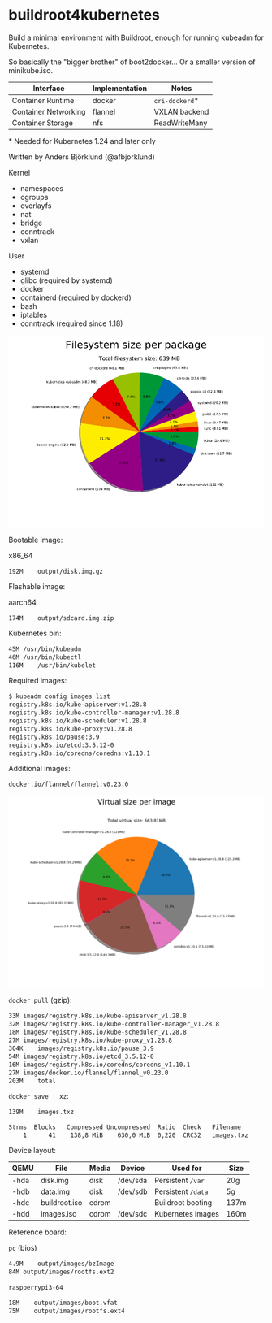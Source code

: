 buildroot4kubernetes
====================

Build a minimal environment with Buildroot, enough for running kubeadm for Kubernetes.

So basically the "bigger brother" of boot2docker... Or a smaller version of minikube.iso.

Interface            | Implementation | Notes
---------            | -------------- | -----
Container Runtime    | docker         | `cri-dockerd`*
Container Networking | flannel        | VXLAN backend
Container Storage    | nfs            | ReadWriteMany

\* Needed for Kubernetes 1.24 and later only

Written by Anders Björklund (@afbjorklund)


Kernel
* namespaces
* cgroups
* overlayfs
* nat
* bridge
* conntrack
* vxlan

User
* systemd
* glibc (required by systemd)
* docker
* containerd (required by dockerd)
* bash
* iptables
* conntrack (required since 1.18)


![graph size](graph-size.png)

Bootable image:

x86_64
```
192M	output/disk.img.gz
```

Flashable image:

aarch64
```
174M	output/sdcard.img.zip
```

Kubernetes bin:

```
45M	/usr/bin/kubeadm
46M	/usr/bin/kubectl
116M	/usr/bin/kubelet
```

Required images:

```console
$ kubeadm config images list
registry.k8s.io/kube-apiserver:v1.28.8
registry.k8s.io/kube-controller-manager:v1.28.8
registry.k8s.io/kube-scheduler:v1.28.8
registry.k8s.io/kube-proxy:v1.28.8
registry.k8s.io/pause:3.9
registry.k8s.io/etcd:3.5.12-0
registry.k8s.io/coredns/coredns:v1.10.1
```

Additional images:

```
docker.io/flannel/flannel:v0.23.0
```

![image size](image-size.png)

`docker pull` (gzip):

```
33M	images/registry.k8s.io/kube-apiserver_v1.28.8
32M	images/registry.k8s.io/kube-controller-manager_v1.28.8
18M	images/registry.k8s.io/kube-scheduler_v1.28.8
27M	images/registry.k8s.io/kube-proxy_v1.28.8
304K	images/registry.k8s.io/pause_3.9
54M	images/registry.k8s.io/etcd_3.5.12-0
16M	images/registry.k8s.io/coredns/coredns_v1.10.1
27M	images/docker.io/flannel/flannel_v0.23.0
203M	total
```

`docker save | xz`:

```
139M	images.txz
```

```
Strms  Blocks   Compressed Uncompressed  Ratio  Check   Filename
    1      41    138,8 MiB    630,0 MiB  0,220  CRC32   images.txz
```

Device layout:

| QEMU | File          | Media | Device   | Used for          | Size |
| ---- | ------------- | ----- | -------- | ----------------- | ---- |
| -hda | disk.img      | disk  | /dev/sda | Persistent `/var` |  20g |
| -hdb | data.img      | disk  | /dev/sdb | Persistent `/data`|   5g |
| -hdc | buildroot.iso | cdrom |          | Buildroot booting | 137m |
| -hdd | images.iso    | cdrom | /dev/sdc | Kubernetes images | 160m |

Reference board:

`pc` (bios)

```
4.9M	output/images/bzImage
84M	output/images/rootfs.ext2
```

`raspberrypi3-64`

```
18M    output/images/boot.vfat
75M    output/images/rootfs.ext4
```
